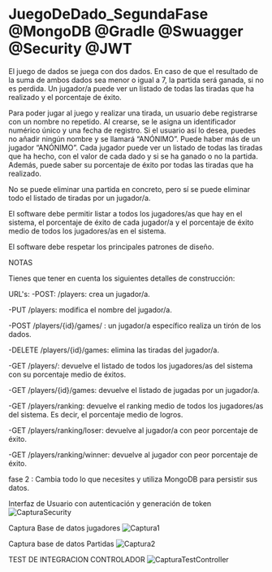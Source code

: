 # JuegoDeDado_SegundaFase @MongoDB @Gradle @Swuagger @Security @JWT

El juego de dados se juega con dos dados. En caso de que el resultado de la suma de ambos dados sea menor o igual a 7, la partida será ganada, si no es perdida. Un jugador/a puede ver un listado de todas las tiradas que ha realizado y el porcentaje de éxito.

Para poder jugar al juego y realizar una tirada, un usuario debe registrarse con un nombre no repetido. Al crearse, se le asigna un identificador numérico único y una fecha de registro. Si el usuario así lo desea, puedes no añadir ningún nombre y se llamará “ANÓNIMO”. Puede haber más de un jugador “ANÓNIMO”.
Cada jugador puede ver un listado de todas las tiradas que ha hecho, con el valor de cada dado y si se ha ganado o no la partida. Además, puede saber su porcentaje de éxito por todas las tiradas que ha realizado.

No se puede eliminar una partida en concreto, pero sí se puede eliminar todo el listado de tiradas por un jugador/a.

El software debe permitir listar a todos los jugadores/as que hay en el sistema, el porcentaje de éxito de cada jugador/a y el porcentaje de éxito medio de todos los jugadores/as en el sistema.

El software debe respetar los principales patrones de diseño.

NOTAS

Tienes que tener en cuenta los siguientes detalles de construcción:

URL's:
-POST: /players: crea un jugador/a.

-PUT /players: modifica el nombre del jugador/a.

-POST /players/{id}/games/ : un jugador/a específico realiza un tirón de los dados.

-DELETE /players/{id}/games: elimina las tiradas del jugador/a.

-GET /players/: devuelve el listado de todos los jugadores/as del sistema con su porcentaje medio de éxitos.

-GET /players/{id}/games: devuelve el listado de jugadas por un jugador/a.

-GET /players/ranking: devuelve el ranking medio de todos los jugadores/as del sistema. Es decir, el porcentaje medio de logros.

-GET /players/ranking/loser: devuelve al jugador/a con peor porcentaje de éxito.

-GET /players/ranking/winner: devuelve al jugador con peor porcentaje de éxito.

fase 2 : Cambia todo lo que necesites y utiliza MongoDB para persistir sus datos.

Interfaz de Usuario con autenticación y generación de token
![CapturaSecurity](https://github.com/Luiso-o/JuegoDeDados_SegundaFase/assets/128043647/96139def-631d-4a80-92f6-2e5b1150fa22)

Captura Base de datos jugadores
![Captura1](https://github.com/Luiso-o/JuegoDeDados_TerceraFase_ApiRest/assets/128043647/ba8befc8-3590-408a-b0da-0e6a9bd1f151)

Captura base de datos Partidas
![Captura2](https://github.com/Luiso-o/JuegoDeDados_TerceraFase_ApiRest/assets/128043647/e1df5e9b-7190-449c-8667-f1a7f1d47146)

TEST DE INTEGRACION CONTROLADOR
![CapturaTestController](https://github.com/Luiso-o/JuegoDeDados_SegundaFase/assets/128043647/a29a4333-d1d6-48a7-8336-e18945c3634a)




